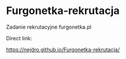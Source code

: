 # Furgonetka-rekrutacja
Zadanie rekrutacyjne furgonetka.pl

Direct link:

https://nejdro.github.io/Furgonetka-rekrutacja/
